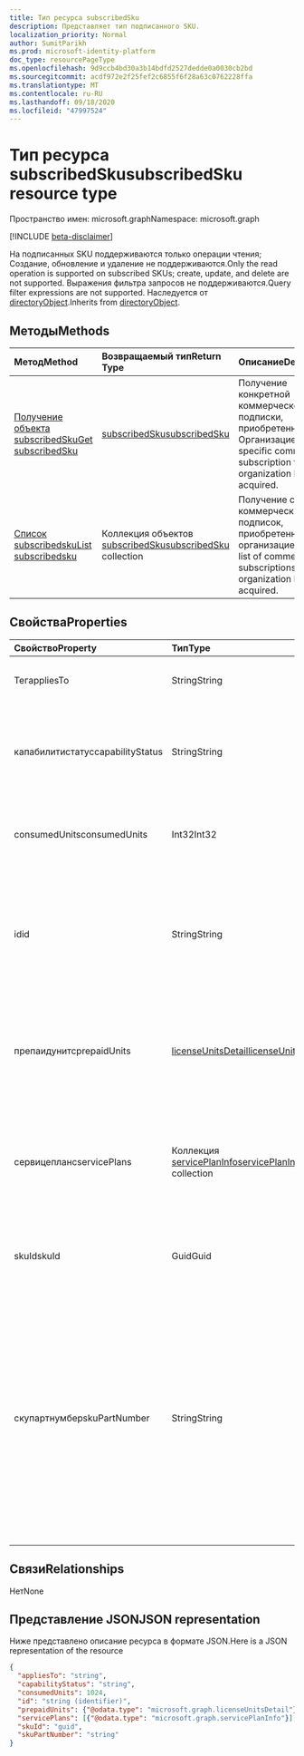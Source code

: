 ```yaml
---
title: Тип ресурса subscribedSku
description: Представляет тип подписанного SKU.
localization_priority: Normal
author: SumitParikh
ms.prod: microsoft-identity-platform
doc_type: resourcePageType
ms.openlocfilehash: 9d9ccb4bd30a3b14bdfd2527dedde0a0030cb2bd
ms.sourcegitcommit: acdf972e2f25fef2c6855f6f28a63c0762228ffa
ms.translationtype: MT
ms.contentlocale: ru-RU
ms.lasthandoff: 09/18/2020
ms.locfileid: "47997524"
---
```

# <a name="subscribedsku-resource-type"></a><span data-ttu-id="d03d3-103">Тип ресурса subscribedSku</span><span class="sxs-lookup"><span data-stu-id="d03d3-103">subscribedSku resource type</span></span>

<span data-ttu-id="d03d3-104">Пространство имен: microsoft.graph</span><span class="sxs-lookup"><span data-stu-id="d03d3-104">Namespace: microsoft.graph</span></span>

[!INCLUDE [beta-disclaimer](../../includes/beta-disclaimer.md)]

<span data-ttu-id="d03d3-105">На подписанных SKU поддерживаются только операции чтения; Создание, обновление и удаление не поддерживаются.</span><span class="sxs-lookup"><span data-stu-id="d03d3-105">Only the read operation is supported on subscribed SKUs; create, update, and delete are not supported.</span></span> <span data-ttu-id="d03d3-106">Выражения фильтра запросов не поддерживаются.</span><span class="sxs-lookup"><span data-stu-id="d03d3-106">Query filter expressions are not supported.</span></span> <span data-ttu-id="d03d3-107">Наследуется от [directoryObject](directoryobject.md).</span><span class="sxs-lookup"><span data-stu-id="d03d3-107">Inherits from [directoryObject](directoryobject.md).</span></span>


## <a name="methods"></a><span data-ttu-id="d03d3-108">Методы</span><span class="sxs-lookup"><span data-stu-id="d03d3-108">Methods</span></span>
| <span data-ttu-id="d03d3-109">Метод</span><span class="sxs-lookup"><span data-stu-id="d03d3-109">Method</span></span>           | <span data-ttu-id="d03d3-110">Возвращаемый тип</span><span class="sxs-lookup"><span data-stu-id="d03d3-110">Return Type</span></span>    |<span data-ttu-id="d03d3-111">Описание</span><span class="sxs-lookup"><span data-stu-id="d03d3-111">Description</span></span>|
|:---------------|:--------|:----------|
|[<span data-ttu-id="d03d3-112">Получение объекта subscribedSku</span><span class="sxs-lookup"><span data-stu-id="d03d3-112">Get subscribedSku</span></span>](../api/subscribedsku-get.md) | [<span data-ttu-id="d03d3-113">subscribedSku</span><span class="sxs-lookup"><span data-stu-id="d03d3-113">subscribedSku</span></span>](subscribedsku.md) |<span data-ttu-id="d03d3-114">Получение конкретной коммерческой подписки, приобретенной Организацией.</span><span class="sxs-lookup"><span data-stu-id="d03d3-114">Get a specific commercial subscription that an organization has acquired.</span></span>|
|[<span data-ttu-id="d03d3-115">Список subscribedsku</span><span class="sxs-lookup"><span data-stu-id="d03d3-115">List subscribedsku</span></span>](../api/subscribedsku-list.md) | <span data-ttu-id="d03d3-116">Коллекция объектов [subscribedSku](subscribedsku.md)</span><span class="sxs-lookup"><span data-stu-id="d03d3-116">[subscribedSku](subscribedsku.md) collection</span></span> |<span data-ttu-id="d03d3-117">Получение списка коммерческих подписок, приобретенных организацией.</span><span class="sxs-lookup"><span data-stu-id="d03d3-117">Get the list of commercial subscriptions that an organization has acquired.</span></span>|

## <a name="properties"></a><span data-ttu-id="d03d3-118">Свойства</span><span class="sxs-lookup"><span data-stu-id="d03d3-118">Properties</span></span>
| <span data-ttu-id="d03d3-119">Свойство</span><span class="sxs-lookup"><span data-stu-id="d03d3-119">Property</span></span>     | <span data-ttu-id="d03d3-120">Тип</span><span class="sxs-lookup"><span data-stu-id="d03d3-120">Type</span></span>   |<span data-ttu-id="d03d3-121">Описание</span><span class="sxs-lookup"><span data-stu-id="d03d3-121">Description</span></span>|
|:---------------|:--------|:----------|
|<span data-ttu-id="d03d3-122">Тег</span><span class="sxs-lookup"><span data-stu-id="d03d3-122">appliesTo</span></span>|<span data-ttu-id="d03d3-123">String</span><span class="sxs-lookup"><span data-stu-id="d03d3-123">String</span></span>| <span data-ttu-id="d03d3-124">Например, User или Company.</span><span class="sxs-lookup"><span data-stu-id="d03d3-124">For example, "User" or "Company".</span></span> |
|<span data-ttu-id="d03d3-125">капабилитистатус</span><span class="sxs-lookup"><span data-stu-id="d03d3-125">capabilityStatus</span></span>|<span data-ttu-id="d03d3-126">String</span><span class="sxs-lookup"><span data-stu-id="d03d3-126">String</span></span>| <span data-ttu-id="d03d3-127">Возможные значения: `Enabled`, `Warning`, `Suspended`, `Deleted`, `LockedOut`.</span><span class="sxs-lookup"><span data-stu-id="d03d3-127">Possible values are: `Enabled`, `Warning`, `Suspended`, `Deleted`, `LockedOut`.</span></span> |
|<span data-ttu-id="d03d3-128">consumedUnits</span><span class="sxs-lookup"><span data-stu-id="d03d3-128">consumedUnits</span></span>|<span data-ttu-id="d03d3-129">Int32</span><span class="sxs-lookup"><span data-stu-id="d03d3-129">Int32</span></span>| <span data-ttu-id="d03d3-130">Количество лицензий, которые были назначены.</span><span class="sxs-lookup"><span data-stu-id="d03d3-130">The number of licenses that have been assigned.</span></span> |
|<span data-ttu-id="d03d3-131">id</span><span class="sxs-lookup"><span data-stu-id="d03d3-131">id</span></span>|<span data-ttu-id="d03d3-132">String</span><span class="sxs-lookup"><span data-stu-id="d03d3-132">String</span></span>| <span data-ttu-id="d03d3-133">Уникальный идентификатор объекта sku, подписка на который выполнена.</span><span class="sxs-lookup"><span data-stu-id="d03d3-133">The unique identifier for the subscribed sku object.</span></span> <span data-ttu-id="d03d3-134">Key, не допускающая значение null.</span><span class="sxs-lookup"><span data-stu-id="d03d3-134">Key, not nullable.</span></span> |
|<span data-ttu-id="d03d3-135">препаидунитс</span><span class="sxs-lookup"><span data-stu-id="d03d3-135">prepaidUnits</span></span>|[<span data-ttu-id="d03d3-136">licenseUnitsDetail</span><span class="sxs-lookup"><span data-stu-id="d03d3-136">licenseUnitsDetail</span></span>](licenseunitsdetail.md)| <span data-ttu-id="d03d3-137">Сведения о количестве и состоянии предварительно оплаченных лицензий.</span><span class="sxs-lookup"><span data-stu-id="d03d3-137">Information about the number and status of prepaid licenses.</span></span> |
|<span data-ttu-id="d03d3-138">сервицепланс</span><span class="sxs-lookup"><span data-stu-id="d03d3-138">servicePlans</span></span>|<span data-ttu-id="d03d3-139">Коллекция [servicePlanInfo](serviceplaninfo.md)</span><span class="sxs-lookup"><span data-stu-id="d03d3-139">[servicePlanInfo](serviceplaninfo.md) collection</span></span>| <span data-ttu-id="d03d3-140">Сведения о планах обслуживания, доступных в отношении SKU.</span><span class="sxs-lookup"><span data-stu-id="d03d3-140">Information about the service plans that are available with the SKU.</span></span> <span data-ttu-id="d03d3-141">Не допускает значение null</span><span class="sxs-lookup"><span data-stu-id="d03d3-141">Not nullable</span></span> |
|<span data-ttu-id="d03d3-142">skuId</span><span class="sxs-lookup"><span data-stu-id="d03d3-142">skuId</span></span>|<span data-ttu-id="d03d3-143">Guid</span><span class="sxs-lookup"><span data-stu-id="d03d3-143">Guid</span></span>| <span data-ttu-id="d03d3-144">Уникальный идентификатор (GUID) для SKU службы.</span><span class="sxs-lookup"><span data-stu-id="d03d3-144">The unique identifier (GUID) for the service SKU.</span></span> |
|<span data-ttu-id="d03d3-145">скупартнумбер</span><span class="sxs-lookup"><span data-stu-id="d03d3-145">skuPartNumber</span></span>|<span data-ttu-id="d03d3-146">String</span><span class="sxs-lookup"><span data-stu-id="d03d3-146">String</span></span>| <span data-ttu-id="d03d3-147">Артикул SKU, например: AAD_PREMIUM или RMSBASIC.</span><span class="sxs-lookup"><span data-stu-id="d03d3-147">The SKU part number; for example: "AAD_PREMIUM" or "RMSBASIC".</span></span> <span data-ttu-id="d03d3-148">Чтобы получить список коммерческих подписок, приобретенных в Организации, ознакомьтесь со статьей [List субскрибедскус](../api/subscribedsku-list.md).</span><span class="sxs-lookup"><span data-stu-id="d03d3-148">To get a list of commercial subscriptions that an organization has acquired, see [List subscribedSkus](../api/subscribedsku-list.md).</span></span> |

## <a name="relationships"></a><span data-ttu-id="d03d3-149">Связи</span><span class="sxs-lookup"><span data-stu-id="d03d3-149">Relationships</span></span>
<span data-ttu-id="d03d3-150">Нет</span><span class="sxs-lookup"><span data-stu-id="d03d3-150">None</span></span>

## <a name="json-representation"></a><span data-ttu-id="d03d3-151">Представление JSON</span><span class="sxs-lookup"><span data-stu-id="d03d3-151">JSON representation</span></span>

<span data-ttu-id="d03d3-152">Ниже представлено описание ресурса в формате JSON.</span><span class="sxs-lookup"><span data-stu-id="d03d3-152">Here is a JSON representation of the resource</span></span>

<!-- {
  "blockType": "resource",
  "optionalProperties": [

  ],
  "keyProperty": "id",
  "@odata.type": "microsoft.graph.subscribedSku"
}-->

```json
{
  "appliesTo": "string",
  "capabilityStatus": "string",
  "consumedUnits": 1024,
  "id": "string (identifier)",
  "prepaidUnits": {"@odata.type": "microsoft.graph.licenseUnitsDetail"},
  "servicePlans": [{"@odata.type": "microsoft.graph.servicePlanInfo"}],
  "skuId": "guid",
  "skuPartNumber": "string"
}

```
<!-- uuid: 8fcb5dbc-d5aa-4681-8e31-b001d5168d79
2015-10-25 14:57:30 UTC -->
<!--
{
  "type": "#page.annotation",
  "description": "subscribedSku resource",
  "keywords": "",
  "section": "documentation",
  "tocPath": "",
  "suppressions": []
}
-->


